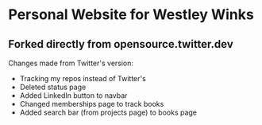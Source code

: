 # Personal Website for Westley Winks
## Forked directly from opensource.twitter.dev

Changes made from Twitter's version:
- Tracking my repos instead of Twitter's
- Deleted status page
- Added LinkedIn button to navbar
- Changed memberships page to track books
- Added search bar (from projects page) to books page

<!-- [![status: active](https://opensource.twitter.dev/status/active.svg)](https://opensource.twitter.dev/status/#active)

This is the Twitter Open Source website at https://opensource.twitter.dev.

This site is built with [hugo], using a custom built-in theme.  Follow the
standard instructions on the hugo website to [install] and [run] hugo.  Just
make sure to use hugo-extended, which has added support for Sass/SCSS
stylesheets.

There are also some python scripts that run periodically to [update some repo
data].

[hugo]: https://gohugo.io/
[install]: https://gohugo.io/getting-started/installing/
[run]: https://gohugo.io/getting-started/usage/
[update some repo data]: ./.github/workflows/update-data.yml -->
